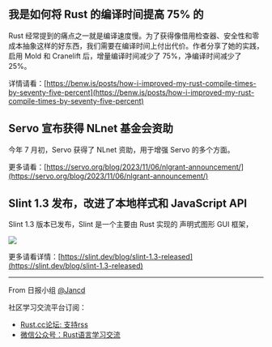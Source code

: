 ## 我是如何将 Rust 的编译时间提高 75% 的

Rust 经常提到的痛点之一就是编译速度慢。为了获得像借用检查器、安全性和零成本抽象这样的好东西，我们需要在编译时间上付出代价。作者分享了她的实践，启用 Mold 和 Cranelift 后，增量编译时间减少了 75%，净编译时间减少了 25%。

详情请看：[https://benw.is/posts/how-i-improved-my-rust-compile-times-by-seventy-five-percent](https://benw.is/posts/how-i-improved-my-rust-compile-times-by-seventy-five-percent)

## Servo 宣布获得 NLnet 基金会资助

今年 7 月初，Servo 获得了 NLnet 资助，用于增强 Servo 的多个方面。

更多请看：[https://servo.org/blog/2023/11/06/nlgrant-announcement/](https://servo.org/blog/2023/11/06/nlgrant-announcement/)

## Slint 1.3 发布，改进了本地样式和 JavaScript API

Slint 1.3 版本已发布，Slint 是一个主要由 Rust 实现的 声明式图形 GUI 框架，

![](https://slint.dev/blog/slint-1.3-released/gallery_mac_screenshot.png)

更多请看详情：[https://slint.dev/blog/slint-1.3-released](https://slint.dev/blog/slint-1.3-released)



---

From 日报小组 [@Jancd](https://github.com/Jancd)

社区学习交流平台订阅：
- [Rust.cc论坛: 支持rss](https://rustcc.cn/)
- [微信公众号：Rust语言学习交流](https://rustcc.cn/article?id=ed7c9379-d681-47cb-9532-0db97d883f62)